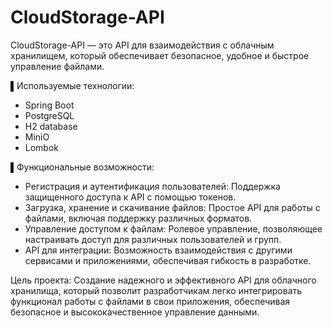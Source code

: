 # CloudStorage-API

CloudStorage-API — это API для взаимодействия с облачным хранилищем, который обеспечивает безопасное, удобное и быстрое управление файлами.

▌Используемые технологии:
- Spring Boot
- PostgreSQL
- H2 database
- MiniO
- Lombok

▌Функциональные возможности:
- Регистрация и аутентификация пользователей: Поддержка защищенного доступа к API с помощью токенов.
- Загрузка, хранение и скачивание файлов: Простое API для работы с файлами, включая поддержку различных форматов.
- Управление доступом к файлам: Ролевое управление, позволяющее настраивать доступ для различных пользователей и групп.
- API для интеграции: Возможность взаимодействия с другими сервисами и приложениями, обеспечивая гибкость в разработке.

Цель проекта:
Создание надежного и эффективного API для облачного хранилища, который позволит разработчикам легко интегрировать функционал работы с файлами в свои приложения, обеспечивая безопасное и высококачественное управление данными.